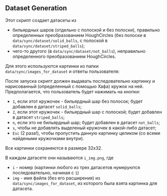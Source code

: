 ## Dataset Generation

Этот скрипт создает датасеты из

* бильярдных шаров (отдельно с полоской и без полоски), правильно определенных преобразованием HoughCircles (без полоски в `data/sync/dataset/solid_balls`, с полоской в `data/sync/dataset/striped_balls`);
* чего-то другого (в `data/sync/dataset/not_balls`), неправильно определенного преобразованием HoughCircles.

Для этого используются картинки из папки `data/sync/images_for_dataset` и ответы пользователя:

После запуска скрипт должен выдавать последовательно картинку и нарисованный (определенный с помощью Хафа) кружок на ней.
Предполагается, что пользователь будет нажимать на кнопки:

* `1`, если этот кружочек - бильярдный шар без полосок; будет добавлен в датасет `solid_balls`;
* `2`, если этот кружочек - бильярдный шар с полоской; будет добавлен в датасет `striped_balls`;
* `n`, если это не бильярдный шар; будет добавлен в датасет `not_balls`;
* `s`, чтобы не добавлять выделеный кружочек в какой-либо датасет;
* `Esc` (2 раза!), чтобы пропустить данную картинку целиком (со всеми найдеными кружочками внутри).

 Все картинки сохраняются в размере 32x32.
 
 В каждом датасете они называются `i_img.png`, где
 * `i` - номер (картинки любого из трех датасетов нумеруются последовательно, начиная с `1`)
 * `img` - имя файла (без его расширения) из `data/sync/images_for_dataset`, из которого была взята картинка для датасета.

